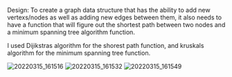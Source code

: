Design: To create a graph data structure that has the ability to add new vertexs/nodes as well as adding new edges between them, it also needs to have a function that will figure out the shortest path between two nodes and a minimum spanning tree algorithm function.

I used Dijikstras algorithm for the shorest path function, and kruskals algorithm for the minimum spanning tree function.




![20220315_161516](https://user-images.githubusercontent.com/97048406/158489207-70807f5f-fa70-40d8-a859-12c86481b670.jpg)
![20220315_161532](https://user-images.githubusercontent.com/97048406/158489219-82322f8a-baf3-42dc-9c53-abca1f84b555.jpg)
![20220315_161549](https://user-images.githubusercontent.com/97048406/158489225-f751540b-be81-4074-a0f8-5d5ab39d4c6c.jpg)
